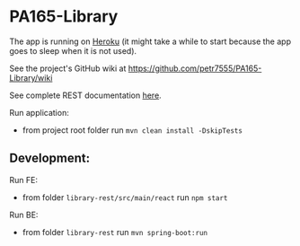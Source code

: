 # PA165-Library

The app is running on [Heroku](https://pa165-library.herokuapp.com/) (it might take a while to start because the app goes to sleep when it is not used).

See the project's GitHub wiki at https://github.com/petr7555/PA165-Library/wiki

See complete REST documentation [here](https://documenter.getpostman.com/view/9355808/SzfAzmgs?version=latest).

Run application:
* from project root folder run `mvn clean install -DskipTests`

## Development:

Run FE:
* from folder `library-rest/src/main/react` run `npm start`

Run BE:
* from folder `library-rest` run `mvn spring-boot:run`
